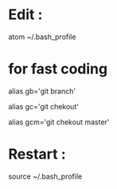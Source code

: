 # Edit : 
atom ~/.bash_profile

# for fast coding
alias gb='git branch'

alias gc='git chekout'

alias gcm='git chekout master'

# Restart : 
source ~/.bash_profile
